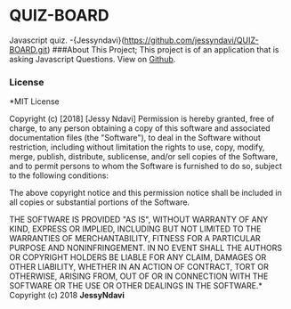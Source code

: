 # QUIZ-BOARD
Javascript quiz.
-{Jessyndavi}(https://github.com/jessyndavi/QUIZ-BOARD.git)
###About This Project;
This project is of an application that is asking Javascript Questions. 
 View on [Github](http://jessyndavi.github.io/QUIZ-BOARD).
 
### License
*MIT License

Copyright (c) [2018] [Jessy Ndavi]
Permission is hereby granted, free of charge, to any person obtaining a copy
of this software and associated documentation files (the "Software"), to deal
in the Software without restriction, including without limitation the rights
to use, copy, modify, merge, publish, distribute, sublicense, and/or sell
copies of the Software, and to permit persons to whom the Software is
furnished to do so, subject to the following conditions:

The above copyright notice and this permission notice shall be included in all
copies or substantial portions of the Software.

THE SOFTWARE IS PROVIDED "AS IS", WITHOUT WARRANTY OF ANY KIND, EXPRESS OR
IMPLIED, INCLUDING BUT NOT LIMITED TO THE WARRANTIES OF MERCHANTABILITY,
FITNESS FOR A PARTICULAR PURPOSE AND NONINFRINGEMENT. IN NO EVENT SHALL THE
AUTHORS OR COPYRIGHT HOLDERS BE LIABLE FOR ANY CLAIM, DAMAGES OR OTHER
LIABILITY, WHETHER IN AN ACTION OF CONTRACT, TORT OR OTHERWISE, ARISING FROM,
OUT OF OR IN CONNECTION WITH THE SOFTWARE OR THE USE OR OTHER DEALINGS IN THE
SOFTWARE.*
Copyright (c) 2018 **JessyNdavi**
